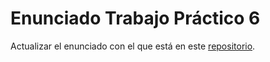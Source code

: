 # Enunciado Trabajo Práctico 6

Actualizar el enunciado con el que está en este [repositorio](https://github.com/MSE-SDC/MSE-SDC-6Co2021).
